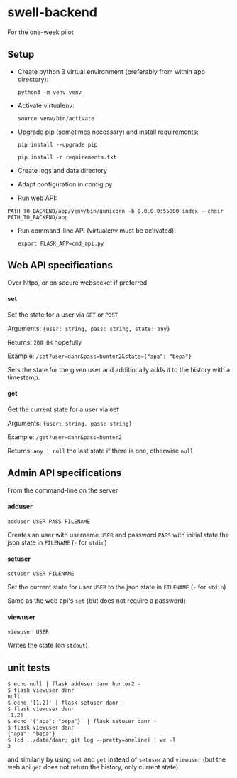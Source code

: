 # swell-backend

For the one-week pilot

## Setup

* Create python 3 virtual environment (preferably from within app directory):

    `python3 -m venv venv`

* Activate virtualenv:

    `source venv/bin/activate`

* Upgrade pip (sometimes necessary) and install requirements:

    `pip install --upgrade pip`

    `pip install -r requirements.txt`

* Create logs and data directory

* Adapt configuration in config.py

* Run web API:

`PATH_TO_BACKEND/app/venv/bin/gunicorn -b 0.0.0.0:55000 index --chdir PATH_TO_BACKEND/app`

* Run command-line API (virtualenv must be activated):

    `export FLASK_APP=cmd_api.py`


## Web API specifications

Over https, or on secure websocket if preferred

#### set

Set the state for a user via `GET` or `POST`

Arguments: `{user: string, pass: string, state: any}`

Returns: `200 OK` hopefully

Example: `/set?user=danr&pass=hunter2&state={"apa": "bepa"}`

Sets the state for the given user and additionally adds it to the history with a timestamp.

#### get
Get the current state for a user via `GET`

Arguments: `{user: string, pass: string}`

Example: `/get?user=danr&pass=hunter2`

Returns: `any | null` the last state if there is one, otherwise `null`


## Admin API specifications

From the command-line on the server

#### adduser

    adduser USER PASS FILENAME

Creates an user with username `USER` and password `PASS` with initial state the json state in `FILENAME` (`-` for `stdin`)

#### setuser

    setuser USER FILENAME

Set the current state for user `USER` to the json state in `FILENAME` (`-` for `stdin`)

Same as the web api's `set` (but does not require a password)

#### viewuser

    viewuser USER

Writes the state (on `stdout`)

## unit tests

```
$ echo null | flask adduser danr hunter2 -
$ flask viewuser danr
null
$ echo '[1,2]' | flask setuser danr -
$ flask viewuser danr
[1,2]
$ echo '{"apa": "bepa"}' | flask setuser danr -
$ flask viewuser danr
{"apa": "bepa"}
$ (cd ../data/danr; git log --pretty=oneline) | wc -l
3
```

and similarly by using `set` and `get` instead of `setuser` and `viewuser` (but the web api `get` does not return the history, only current state)

